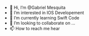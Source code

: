 - 👋 Hi, I’m @Gabriel Mesquita
- 👀 I’m interested in IOS Developement
- 🌱 I’m currently learning Swift Code
- 💞️ I’m looking to collaborate on ...
- 📫 How to reach me hear

<!---
GabrielMesquita19/GabrielMesquita19 is a ✨ special ✨ repository because its `README.md` (this file) appears on your GitHub profile.
You can click the Preview link to take a look at your changes.
--->
